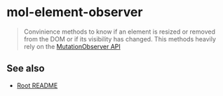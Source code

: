 # mol-element-observer

> Convinience methods to know if an element is resized or removed from the DOM or if its visibility has changed. This methods heavily rely on the [MutationObserver API]()

## See also
* [Root README](../../README.md)